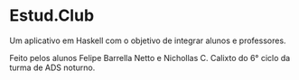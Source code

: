 # Estud.Club

Um aplicativo em Haskell com o objetivo de integrar alunos e professores.

Feito pelos alunos Felipe Barrella Netto e Nichollas C. Calixto do 6° ciclo da turma de ADS noturno.